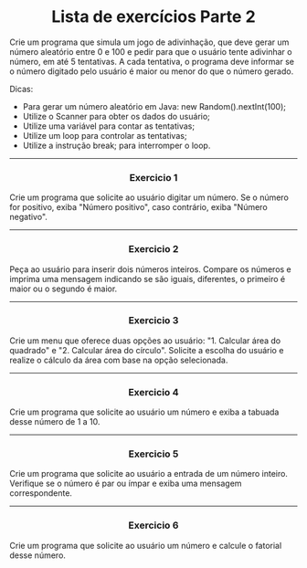 <h1 align = "center">Lista de exercícios Parte 2</h1>


Crie um programa que simula um jogo de adivinhação, que deve gerar um número aleatório entre 0 e 100 e pedir para que o usuário tente adivinhar o número, em até 5 tentativas. A cada tentativa, o programa deve informar se o número digitado pelo usuário é maior ou menor do que o número gerado.

Dicas:

- Para gerar um número aleatório em Java: new Random().nextInt(100);
- Utilize o Scanner para obter os dados do usuário;
- Utilize uma variável para contar as tentativas;
- Utilize um loop para controlar as tentativas;
- Utilize a instrução break; para interromper o loop.

<hr><h3 align = "center">Exercicio 1</h3>
Crie um programa que solicite ao usuário digitar um número. Se o número for positivo, exiba "Número positivo", caso contrário, exiba "Número negativo".
<hr><h3 align = "center">Exercicio 2</h3>
Peça ao usuário para inserir dois números inteiros. Compare os números e imprima uma mensagem indicando se são iguais, diferentes, o primeiro é maior ou o segundo é maior.
<hr><h3 align = "center">Exercicio 3</h3>
Crie um menu que oferece duas opções ao usuário: "1. Calcular área do quadrado" e "2. Calcular área do círculo". Solicite a escolha do usuário e realize o cálculo da área com base na opção selecionada.
<hr><h3 align = "center">Exercicio 4</h3>
Crie um programa que solicite ao usuário um número e exiba a tabuada desse número de 1 a 10.
<hr><h3 align = "center">Exercicio 5</h3>
Crie um programa que solicite ao usuário a entrada de um número inteiro. Verifique se o número é par ou ímpar e exiba uma mensagem correspondente.
<hr><h3 align = "center">Exercicio 6</h3>
Crie um programa que solicite ao usuário um número e calcule o fatorial desse número.
